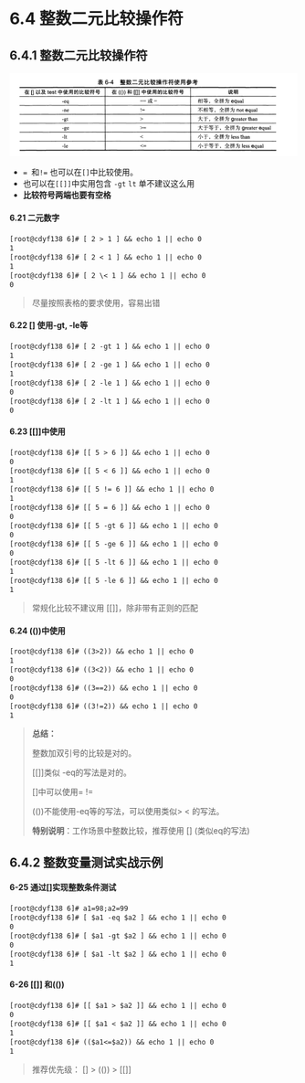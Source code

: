 # 6.4 整数二元比较操作符



## 6.4.1 整数二元比较操作符

![image-20210123150458840](images\image-20210123150458840.png)

-  `= `和`!=` 也可以在`[]`中比较使用。
- 也可以在`[[]]`中实用包含 `-gt`  `lt` 单不建议这么用
- **比较符号两端也要有空格**

#### 6.21 二元数字

```shell
[root@cdyf138 6]# [ 2 > 1 ] && echo 1 || echo 0
1
[root@cdyf138 6]# [ 2 < 1 ] && echo 1 || echo 0
1
[root@cdyf138 6]# [ 2 \< 1 ] && echo 1 || echo 0
0

```

> 尽量按照表格的要求使用，容易出错



#### 6.22 [] 使用-gt, -le等

```shell
[root@cdyf138 6]# [ 2 -gt 1 ] && echo 1 || echo 0
1
[root@cdyf138 6]# [ 2 -ge 1 ] && echo 1 || echo 0
1
[root@cdyf138 6]# [ 2 -le 1 ] && echo 1 || echo 0
0
[root@cdyf138 6]# [ 2 -lt 1 ] && echo 1 || echo 0
0
```

#### 6.23 [[]]中使用

```shell
[root@cdyf138 6]# [[ 5 > 6 ]] && echo 1 || echo 0
0
[root@cdyf138 6]# [[ 5 < 6 ]] && echo 1 || echo 0
1
[root@cdyf138 6]# [[ 5 != 6 ]] && echo 1 || echo 0
1
[root@cdyf138 6]# [[ 5 = 6 ]] && echo 1 || echo 0
0
[root@cdyf138 6]# [[ 5 -gt 6 ]] && echo 1 || echo 0
0
[root@cdyf138 6]# [[ 5 -ge 6 ]] && echo 1 || echo 0
0
[root@cdyf138 6]# [[ 5 -lt 6 ]] && echo 1 || echo 0
1
[root@cdyf138 6]# [[ 5 -le 6 ]] && echo 1 || echo 0
1
```

> 常规化比较不建议用 [[]]，除非带有正则的匹配

#### 6.24 (())中使用

```shell
[root@cdyf138 6]# ((3>2)) && echo 1 || echo 0
1
[root@cdyf138 6]# ((3<2)) && echo 1 || echo 0
0
[root@cdyf138 6]# ((3==2)) && echo 1 || echo 0
0
[root@cdyf138 6]# ((3!=2)) && echo 1 || echo 0
1
```



> **总结：**
>
> 整数加双引号的比较是对的。
>
> [[]]类似 -eq的写法是对的。
>
> []中可以使用= !=
>
> (())不能使用-eq等的写法，可以使用类似> < 的写法。
>
> **特别说明**：工作场景中整数比较，推荐使用  [] (类似eq的写法)



## 6.4.2 整数变量测试实战示例



#### 6-25 通过[]实现整数条件测试

```shell
[root@cdyf138 6]# a1=98;a2=99
[root@cdyf138 6]# [ $a1 -eq $a2 ] && echo 1 || echo 0
0
[root@cdyf138 6]# [ $a1 -gt $a2 ] && echo 1 || echo 0
0
[root@cdyf138 6]# [ $a1 -lt $a2 ] && echo 1 || echo 0
1
```

#### 6-26 [[]] 和(())

```
[root@cdyf138 6]# [[ $a1 > $a2 ]] && echo 1 || echo 0
0
[root@cdyf138 6]# [[ $a1 < $a2 ]] && echo 1 || echo 0
1
[root@cdyf138 6]# (($a1<=$a2)) && echo 1 || echo 0
1
```

> 推荐优先级： []  > (()) > [[]]